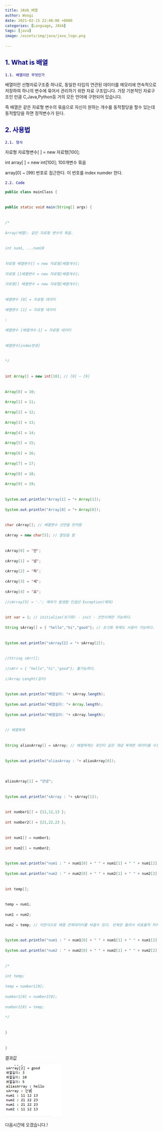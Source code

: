 ```yaml
---
title: JAVA_배열
author: Woogi
date: 2021-02-15 22:40:00 +0800
categories: [Language, JAVA]
tags: [java]
image: /assets/img/java/java_logo.png

---
```


## <span style="color:darkblue">1. What is 배열</span>

<span style="color:darkblue">`1.1. 배열이란 무엇인가`</span>

배열이란 선형자료구조중 하나로, 동일한 타입의 연관된 데이터를 메모리에 연속적으로 저장하여 하나의 변수에 묶어서 관리하기 위한 자료 구조입니다. 가장 기본적인 자료구조인 만큼 C,Java,Python등 거의 모든 언어에 구현되어 있습니다.

즉 배열은 같은 자료형 변수의 묶음으로 자신이 원하는 개수를 동적할당을 할수 있는데 동적할당을 하면 정적변수가 된다.

## <span style="color:darkblue">2. 사용법</span>

<span style="color:darkblue">`2.1. 형식`</span>

자료형 자료형변수[ ] = new 자료형[100];

 int array[ ] = new int[100]; 100개변수 묶음



array[0] ~ [99] 번호로 접근한다. 이 번호를 index numder 한다. 



<span style="color:darkblue">`2.2. Code`</span>

```java
public class mainClass {


public static void main(String[] args) {


/*

Array(배열): 같은 자료형 변수의 묶음.


int num1, ...num10


자료형 배열변수[] = new 자료형[배열개수];

자료형 []배열변수 = new 자료형[배열개수];

자료형[] 배열변수 = new 자료형[배열개수];


배열변수 [0] = 자료형 데이터

배열변수 [1] = 자료형 데이터

:

배열변수 [배열개수-1] = 자료형 데이터


배열변수[index번호]


*/


int Array[] = new int[10]; // [0] ~ [9]


Array[0] = 10;

Array[1] = 11;

Array[2] = 12;

Array[3] = 13;

Array[4] = 14;

Array[5] = 15;

Array[6] = 16;

Array[7] = 17;

Array[8] = 18;

Array[9] = 19;


System.out.println("Array[1] = "+ Array[1]);

System.out.println("Array[8] = "+ Array[8]);


char cArray[]; // 배열변수 선언을 먼저함

cArray = new char[5]; // 할당을 함


cArray[0] = '안';

cArray[1] = '녕';

cArray[2] = '하';

cArray[3] = '세';

cArray[4] = '요';

//cArray[5] = '.'; 예외가 발생함 인셉션 Exception(예외)


int var = 1; // initialize(초기화) - init - 선언시에만 가능하다.

String sArray[] = { "hello","hi","good"}; // 초기화 후에도 사용이 가능하다.


System.out.println("sArray[2] = "+ sArray[2]);


//String sArr[];

//sArr = { "hello","hi","good"}; 불가능하다.

//Array Lenght(길이)


System.out.println("배열길이: "+ sArray.length);

System.out.println("배열길이: "+ Array.length);

System.out.println("배열길이: "+ cArray.length);


// 배열복제


String aliasArray[] = sArray; // 배열복제는 포인터 같은 개념 복제한 데이터를 수정하면 원본데이터도 같이 수정된다.


System.out.println("aliasArray : "+ aliasArray[0]);



aliasArray[1] = "안녕";


System.out.println("sArray : "+ sArray[1]);


int number1[] = {11,12,13 };

int number2[] = {21,22,23 };


int num1[] = number1;

int num2[] = number2;


System.out.println("num1 : " + num1[0] + " " + num1[1] + " " + num1[2] + " " );

System.out.println("num2 : " + num2[0] + " " + num2[1] + " " + num2[2] + " " );


int temp[];


temp = num1;

num1 = num2;

num2 = temp; // 이런식으로 배열 전체데이터를 바꿀수 있다. 반복문 돌려서 비효율적 처리를 하지 않아도 된다.


System.out.println("num1 : " + num1[0] + " " + num1[1] + " " + num1[2] + " " );

System.out.println("num2 : " + num2[0] + " " + num2[1] + " " + num2[2] + " " );


/*

int temp;

temp = number1[0];

number1[0] = number2[0];

number2[0] = temp;

*/


}


}

```

결과값

![img](/assets/img/java/java_03_01.png)



다음시간에 오겠습니다.!